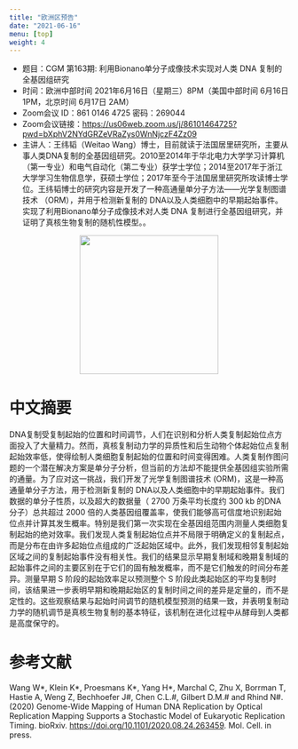 ```yaml
---
title: "欧洲区预告"
date: "2021-06-16"
menu: [top]
weight: 4
---
```


- 题目：CGM 第163期: 利用Bionano单分子成像技术实现对人类 DNA 复制的全基因组研究
- 时间：欧洲中部时间 2021年6月16日（星期三）8PM（美国中部时间 6月16日 1PM，北京时间 6月17日 2AM）
- Zoom会议 ID：861 0146 4725 密码：269044 
- Zoom会议链接：https://us06web.zoom.us/j/86101464725?pwd=bXphV2NYdGRZeVRaZys0WnNjczF4Zz09
- 主讲人：王纬韬（Weitao Wang）博士，目前就读于法国居里研究所，主要从事人类DNA复制的全基因组研究。2010至2014年于华北电力大学学习计算机（第一专业）和电气自动化（第二专业）获学士学位；2014至2017年于浙江大学学习生物信息学，获硕士学位；2017年至今于法国居里研究所攻读博士学位。王纬韬博士的研究内容是开发了一种高通量单分子方法——光学复制图谱技术 （ORM），并用于检测新复制的 DNA以及人类细胞中的早期起始事件。实现了利用Bionano单分子成像技术对人类 DNA 复制进行全基因组研究，并证明了真核生物复制的随机性模型。。

<div align="center">
<img src="https://i.ibb.co/qmxdRHq/Wechat-IMG7060.jpg" height=250>
</div>

# 中文摘要

DNA复制受复制起始的位置和时间调节，人们在识别和分析人类复制起始位点方面投入了大量精力。然而，真核复制动力学的异质性和后生动物个体起始位点复制起始效率低，使得绘制人类细胞复制起始的位置和时间变得困难。人类复制作图问题的一个潜在解决方案是单分子分析，但当前的方法却不能提供全基因组实验所需的通量。为了应对这一挑战，我们开发了光学复制图谱技术 (ORM)，这是一种高通量单分子方法，用于检测新复制的 DNA以及人类细胞中的早期起始事件。我们数据的单分子性质，以及超大的数据量（ 2700 万条平均长度约 300 kb 的DNA分子）总共超过 2000 倍的人类基因组覆盖率，使我们能够高可信度地识别起始位点并计算其发生概率。特别是我们第一次实现在全基因组范围内测量人类细胞复制起始的绝对效率。我们发现人类复制起始位点并不局限于明确定义的复制起点，而是分布在由许多起始位点组成的广泛起始区域中。此外，我们发现相邻复制起始区域之间的复制起始事件没有相关性。我们的结果显示早期复制域和晚期复制域的起始事件之间的主要区别在于它们的固有触发概率，而不是它们触发的时间分布差异。测量早期 S 阶段的起始效率足以预测整个 S 阶段此类起始区的平均复制时间，该结果进一步表明早期和晚期起始区的复制时间之间的差异是定量的，而不是定性的。这些观察结果与起始时间调节的随机模型预测的结果一致，并表明复制动力学的随机调节是真核生物复制的基本特征，该机制在进化过程中从酵母到人类都是高度保守的。



# 参考文献

Wang W*, Klein K*, Proesmans K*, Yang H*, Marchal C, Zhu X, Borrman T, Hastie A, Weng Z, Bechhoefer J#, Chen C.L.#, Gilbert D.M.# and Rhind N#. (2020) Genome-Wide Mapping of Human DNA Replication by Optical Replication Mapping Supports a Stochastic Model of Eukaryotic Replication Timing. bioRxiv. https://doi.org/10.1101/2020.08.24.263459. Mol. Cell. in press.
